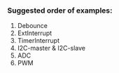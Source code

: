 ### Suggested order of examples:

1. Debounce
2. ExtInterrupt
3. TimerInterrupt
4. I2C-master & I2C-slave
5. ADC
6. PWM
